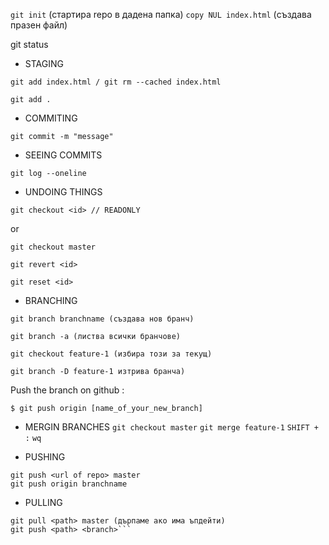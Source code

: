 ﻿`git init` (стартира repo в дадена папка)
`copy NUL index.html` (създава празен файл)

git status

* STAGING
```
git add index.html / git rm --cached index.html
```
```
git add .
```
* COMMITING
```
git commit -m "message"
```
* SEEING COMMITS
```
git log --oneline
```

* UNDOING THINGS
```
git checkout <id> // READONLY
```
or
```
git checkout master
```
```
git revert <id>
```
```
git reset <id>
```

* BRANCHING
```
git branch branchname (създава нов бранч)
```
```
git branch -a (листва всички бранчове)
```
```
git checkout feature-1 (избира този за текущ)
```
```
git branch -D feature-1 изтрива бранча)
```

Push the branch on github :

`$ git push origin [name_of_your_new_branch]`

* MERGIN BRANCHES
```git checkout master```
```git merge feature-1```
```SHIFT + :```
```wq```

* PUSHING

```
git push <url of repo> master
git push origin branchname
```

* PULLING
```git pull origin master
git pull <path> master (дърпаме ако има ъпдейти)
git push <path> <branch>```

